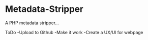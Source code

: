 # Metadata-Stripper
A PHP metadata stripper...

ToDo
-Upload to Github
-Make it work
-Create a UX/UI for webpage
